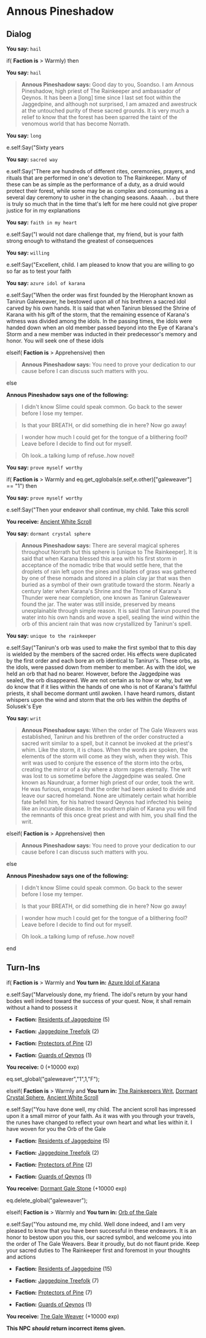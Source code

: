 # Annous Pineshadow


## Dialog

**You say:** `hail`



if( **Faction is** > Warmly) then



**You say:** `hail`





>**Annous Pineshadow says:** Good day to you, Soandso. I am Annous Pineshadow, high priest of The Rainkeeper and ambassador of Qeynos. It has been a [long] time since I last set foot within the Jaggedpine, and although not surprised, I am amazed and awestruck at the untouched purity of these sacred grounds. It is very much a relief to know that the forest has been sparred the taint of the venomous world that has become Norrath.



**You say:** `long`





e.self:Say("Sixty years 



**You say:** `sacred way`





e.self:Say("There are hundreds of different rites, ceremonies, prayers, and rituals that are performed in one's devotion to The Rainkeeper. Many of these can be as simple as the performance of a duty, as a druid would protect their forest, while some may be as complex and consuming as a several day ceremony to usher in the changing seasons. Aaaah. . . but there is truly so much that in the time that's left for me here could not give proper justice for in my explanations 



**You say:** `faith in my heart`





e.self:Say("I would not dare challenge that, my friend, but is your faith strong enough to withstand the greatest of consequences 



**You say:** `willing`





e.self:Say("Excellent, child. I am pleased to know that you are willing to go so far as to test your faith 



**You say:** `azure idol of karana`





e.self:Say("When the order was first founded by the Hierophant known as Tanirun Galeweaver, he bestowed upon all of his brethren a sacred idol carved by his own hands. It is said that when Tanirun blessed the Shrine of Karana with his gift of the storm, that the remaining essence of Karana's witness was divided among the idols. In the passing times, the idols were handed down when an old member passed beyond into the Eye of Karana's Storm and a new member was inducted in their predecessor's memory and honor. You will seek one of these idols 




elseif( **Faction is** > Apprehensive) then



>**Annous Pineshadow says:** You need to prove your dedication to our cause before I can discuss such matters with you.


else



**Annous Pineshadow says one of the following:**

>I didn't know Slime could speak common.  Go back to the sewer before I lose my temper.

>Is that your BREATH, or did something die in here?  Now go away!

>I wonder how much I could get for the tongue of a blithering fool?  Leave before I decide to find out for myself.

>Oh look..a talking lump of refuse..how novel!


**You say:** `prove myself worthy`



if( **Faction is** > Warmly and eq.get_qglobals(e.self,e.other)["galeweaver"] == "1") then



**You say:** `prove myself worthy`





e.self:Say("Then your endeavor shall continue, my child. Take this scroll 




**You receive:**  [Ancient White Scroll](/item/8962)



**You say:** `dormant crystal sphere`





>**Annous Pineshadow says:** There are several magical spheres throughout Norrath but this sphere is [unique to The Rainkeeper]. It is said that when Karana blessed this area with his first storm in acceptance of the nomadic tribe that would settle here, that the droplets of rain left upon the pines and blades of grass was gathered by one of these nomads and stored in a plain clay jar that was then buried as a symbol of their own gratitude toward the storm. Nearly a century later when Karana's Shrine and the Throne of Karana's Thunder were near completion, one known as Tanirun Galeweaver found the jar. The water was still inside, preserved by means unexplainable through simple reason. It is said that Tanirun poured the water into his own hands and wove a spell, sealing the wind within the orb of this ancient rain that was now crystallized by Tanirun's spell.



**You say:** `unique to the rainkeeper`





e.self:Say("Tanirun's orb was used to make the first symbol that to this day is wielded by the members of the sacred order. His effects were duplicated by the first order and each bore an orb identical to Tanirun's. These orbs, as the idols, were passed down from member to member. As with the idol, we held an orb that had no bearer. However, before the Jaggedpine was sealed, the orb disappeared. We are not certain as to how or why, but we do know that if it lies within the hands of one who is not of Karana's faithful priests, it shall become dormant until awoken. I have heard rumors, distant whispers upon the wind and storm that the orb lies within the depths of Solusek's Eye 



**You say:** `writ`





>**Annous Pineshadow says:** When the order of The Gale Weavers was established, Tanirun and his brethren of the order constructed a sacred writ similar to a spell, but it cannot be invoked at the priest's whim. Like the storm, it is chaos. When the words are spoken, the elements of the storm will come as they wish, when they wish. This writ was used to conjure the essence of the storm into the orbs, creating the mirror of a sky where a storm rages eternally. The writ was lost to us sometime before the Jaggedpine was sealed. One known as Naundruar, a former high priest of our order, took the writ. He was furious, enraged that the order had been asked to divide and leave our sacred homeland. None are ultimately certain what horrible fate befell him, for his hatred toward Qeynos had infected his being like an incurable disease. In the southern plain of Karana you will find the remnants of this once great priest and with him, you shall find the writ.
 



elseif( **Faction is** > Apprehensive) then



>**Annous Pineshadow says:** You need to prove your dedication to our cause before I can discuss such matters with you.


else



**Annous Pineshadow says one of the following:**

>I didn't know Slime could speak common.  Go back to the sewer before I lose my temper.

>Is that your BREATH, or did something die in here?  Now go away!

>I wonder how much I could get for the tongue of a blithering fool?  Leave before I decide to find out for myself.

>Oh look..a talking lump of refuse..how novel!

end

## Turn-Ins





if( **Faction is** > Warmly and  **You turn in:** [Azure Idol of Karana](/item/8956)


e.self:Say("Marvelously done, my friend. The idol's return by your hand bodes well indeed toward the success of your quest. Now, it shall remain without a hand to possess it 


* __Faction:__ [Residents of Jaggedpine](/faction/1597) (5)


* __Faction:__ [Jaggedpine Treefolk](/faction/272) (2)


* __Faction:__ [Protectors of Pine](/faction/302) (2)


* __Faction:__ [Guards of Qeynos](/faction/262) (1)


 **You receive:** 0 (+10000 exp)


eq.set_global("galeweaver","1",1,"F");

elseif( **Faction is** > Warmly and  **You turn in:** [The Rainkeepers Writ](/item/8964), [Dormant Crystal Sphere](/item/8963), [Ancient White Scroll](/item/8962)


e.self:Say("You have done well, my child. The ancient scroll has impressed upon it a small mirror of your faith. As it was with you through your travels, the runes have changed to reflect your own heart and what lies within it. I have woven for you the Orb of the Gale 


* __Faction:__ [Residents of Jaggedpine](/faction/1597) (5)


* __Faction:__ [Jaggedpine Treefolk](/faction/272) (2)


* __Faction:__ [Protectors of Pine](/faction/302) (2)


* __Faction:__ [Guards of Qeynos](/faction/262) (1)


 **You receive:**  [Dormant Gale Stone](/item/17135) (+10000 exp)


eq.delete_global("galeweaver");

elseif( **Faction is** > Warmly and  **You turn in:** [Orb of the Gale](/item/8966)


e.self:Say("You astound me, my child. Well done indeed, and I am very pleased to know that you have been successful in these endeavors. It is an honor to bestow upon you this, our sacred symbol, and welcome you into the order of The Gale Weavers. Bear it proudly, but do not flaunt pride. Keep your sacred duties to The Rainkeeper first and foremost in your thoughts and actions 


* __Faction:__ [Residents of Jaggedpine](/faction/1597) (15)


* __Faction:__ [Jaggedpine Treefolk](/faction/272) (7)


* __Faction:__ [Protectors of Pine](/faction/302) (7)


* __Faction:__ [Guards of Qeynos](/faction/262) (1)


 **You receive:**  [The Gale Weaver](/item/8967) (+10000 exp)

**This NPC *should* return incorrect items given.**
